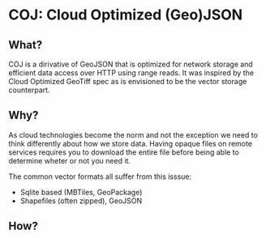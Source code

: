 # COJ: Cloud Optimized (Geo)JSON

## What?
COJ is a dirivative of GeoJSON that is optimized for network storage and efficient data access over HTTP using range reads. It was inspired by the Cloud Optimized GeoTiff spec as is envisioned to be the vector storage counterpart.

## Why?

As cloud technologies become the norm and not the exception we need to think differently about how we store data. Having opaque files on remote services requires you to download the entire file before being able to determine wheter or not you need it. 

The common vector formats all suffer from this isssue: 
- Sqlite based (MBTiles, GeoPackage)
- Shapefiles (often zipped), GeoJSON

## How?

